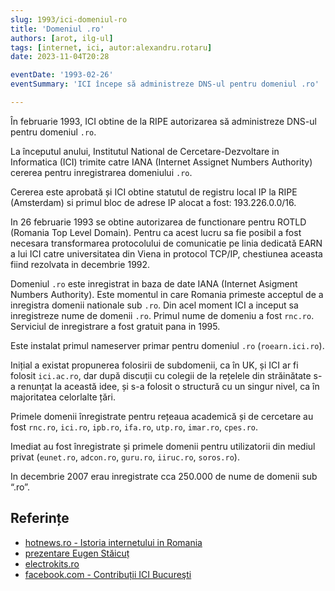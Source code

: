 ```yaml
---
slug: 1993/ici-domeniul-ro
title: 'Domeniul .ro'
authors: [arot, ilg-ul]
tags: [internet, ici, autor:alexandru.rotaru]
date: 2023-11-04T20:28

eventDate: '1993-02-26'
eventSummary: 'ICI începe să administreze DNS-ul pentru domeniul .ro'

---
```


În februarie 1993, ICI obtine de la RIPE autorizarea să
administreze DNS-ul pentru domeniul `.ro`.

<!-- truncate -->

La începutul anului,
Institutul National de Cercetare-Dezvoltare in Informatica (ICI) trimite
catre IANA (Internet Assignet Numbers Authority) cererea pentru
inregistrarea domeniului `.ro`.

Cererea este aprobată și ICI obtine statutul de registru local IP la RIPE
(Amsterdam) si
primul bloc de adrese IP alocat a fost: 193.226.0.0/16.

In 26 februarie 1993 se obtine autorizarea de functionare pentru ROTLD
(Romania Top Level Domain). Pentru ca acest lucru sa fie posibil a fost
necesara transformarea protocolului de comunicatie pe linia dedicată
EARN a lui ICI catre universitatea din Viena in protocol TCP/IP,
chestiunea aceasta fiind rezolvata in decembrie 1992.

Domeniul `.ro` este inregistrat in baza de date IANA (Internet
Asigment Numbers Authority). Este momentul in care Romania primeste
acceptul de a inregistra domenii nationale sub `.ro`. Din acel
moment ICI a inceput sa inregistreze nume de domenii `.ro`.
Primul nume de domeniu a fost `rnc.ro`.
Serviciul de inregistrare a fost gratuit pana in 1995.

Este instalat primul nameserver primar pentru domeniul `.ro` (`roearn.ici.ro`).

Inițial a existat propunerea folosirii de subdomenii, ca în UK, și ICI ar
fi folosit `ici.ac.ro`, dar după discuții cu colegii de la rețelele din
străinătate s-a renunțat la această idee, și s-a folosit o structură
cu un singur nivel, ca în majoritatea celorlalte țări.

Primele domenii înregistrate pentru rețeaua academică și de cercetare au fost
`rnc.ro`, `ici.ro`, `ipb.ro`, `ifa.ro`, `utp.ro`, `imar.ro`, `cpes.ro`.

Imediat au fost înregistrate și primele domenii pentru utilizatorii din mediul
privat (`eunet.ro`, `adcon.ro`, `guru.ro`, `iiruc.ro`, `soros.ro`).

In decembrie 2007 erau inregistrate cca 250.000 de nume de domenii sub “.ro”.

## Referințe

- [hotnews.ro - Istoria internetului in Romania](https://economie.hotnews.ro/stiri-20_ani_internet-15969144-istoria-internetului-romania-alexandru-rotaru-nu-pot-spun-inventat-noi-ceva-plus-aici-romania-doar-majoritatea-noutatilor-adoptat-printre-primii.htm)
- [prezentare Eugen Stăicuț](https://www.youtube.com/watch?v=grpiDxhkgmU)
- [electrokits.ro](https://www.electrokits.ro/scurt-istoric-al-internetului-in-romania/)
- [facebook.com - Contribuții ICI Bucureşti](https://www.facebook.com/ICIBucuresti/posts/3488728511216217/)
